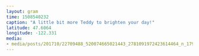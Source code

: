 ```yaml
---
layout: gram
time: 1508540232
caption: "A little bit more Teddy to brighten your day!"
latitude: 47.6064
longitude: -122.331
media:
- media/posts/201710/22709488_520074665021443_2781091972423614464_n_17904836062041424.jpg
---
```

